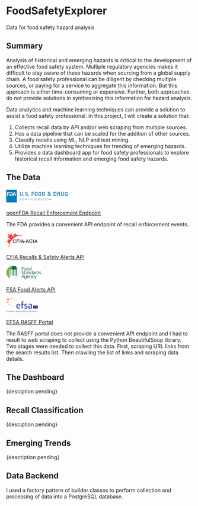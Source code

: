 # FoodSafetyExplorer

Data for food safety hazard analysis

## Summary

Analysis of historical and emerging hazards is critical to the development of an effective food safety system. Multiple regulatory agencies makes it difficult to stay aware of these hazards when sourcing from a global supply chain. A food safety professional can be diligent by checking multiple sources, or paying for a service to aggregate this information. But this approach is either time-consuming or expensive. Further, both approaches do not provide solutions in synthesizing this information for hazard analysis.

Data analytics and machine learning techniques can provide a solution to assist a food safety professional. In this project, I will create a solution that:

1. Collects recall data by API and/or web scraping from multiple sources.
1. Has a data pipeline that can be scaled for the addition of other sources.
1. Classify recalls using ML, NLP and text mining.
1. Utilize machine learning techniques for trending of emerging hazards.
1. Provides a data dashboard app for food safety professionals to explore historical recall information and emerging food safety hazards.

## The Data

![FDA Logo](./img/usfda.png)

[openFDA Recall Enforcement Endpoint](https://open.fda.gov/apis/food/enforcement/)

The FDA provides a convenient API endpoint of recall enforcement events.

![CFIA Logo](./img/cfia.png)

[CFIA Recalls & Safety Alerts API](https://open.canada.ca/data/en/dataset/d38de914-c94c-429b-8ab1-8776c31643e3)

![FSA Logo](./img/ukfsa.png)

[FSA Food Alerts API](https://data.food.gov.uk/food-alerts/ui/reference)

![EFSA Logo](./img/efsa.png)

[EFSA RASFF Portal](https://webgate.ec.europa.eu/rasff-window/portal/)

The RASFF portal does not provide a convenient API endpoint and I had to result to web scraping to collect using the Python BeautifulSoup library. Two stages were needed to collect this data. First, scraping URL links from the search results list. Then crawling the list of links and scraping data details.

## The Dashboard

{desciption pending}

## Recall Classification

{desciption pending}

## Emerging Trends

{description pending}

## Data Backend

I used a factory pattern of builder classes to perform collection and processing of data into a PostgreSQL database.
